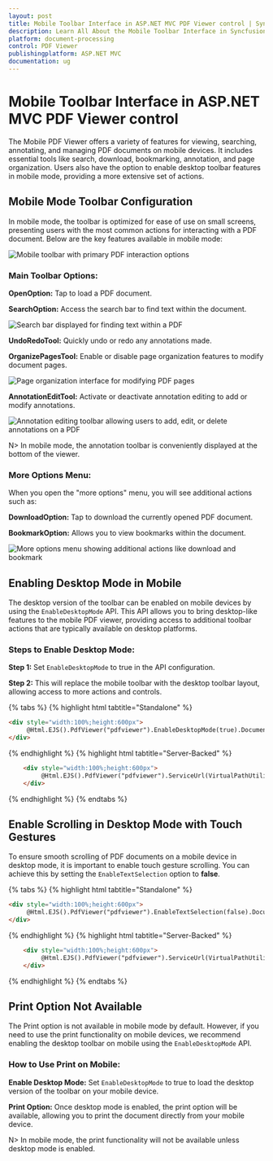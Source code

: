 ```yaml
---
layout: post
title: Mobile Toolbar Interface in ASP.NET MVC PDF Viewer control | Syncfusion
description: Learn All About the Mobile Toolbar Interface in Syncfusion ASP.NET MVC PDF Viewer control of Syncfusion Essential JS 2 and more.
platform: document-processing
control: PDF Viewer
publishingplatform: ASP.NET MVC
documentation: ug
---
```

# Mobile Toolbar Interface in ASP.NET MVC PDF Viewer control

The Mobile PDF Viewer offers a variety of features for viewing, searching, annotating, and managing PDF documents on mobile devices. It includes essential tools like search, download, bookmarking, annotation, and page organization. Users also have the option to enable desktop toolbar features in mobile mode, providing a more extensive set of actions.

## Mobile Mode Toolbar Configuration
In mobile mode, the toolbar is optimized for ease of use on small screens, presenting users with the most common actions for interacting with a PDF document. Below are the key features available in mobile mode:

![Mobile toolbar with primary PDF interaction options](../images/mobileToolbar.png)

### Main Toolbar Options:

**OpenOption:** Tap to load a PDF document.

**SearchOption:** Access the search bar to find text within the document.

![Search bar displayed for finding text within a PDF](../images/searchOption.png)

**UndoRedoTool:** Quickly undo or redo any annotations made.

**OrganizePagesTool:** Enable or disable page organization features to modify document pages.

![Page organization interface for modifying PDF pages](../images/organizePages.png)

**AnnotationEditTool:** Activate or deactivate annotation editing to add or modify annotations.

![Annotation editing toolbar allowing users to add, edit, or delete annotations on a PDF](../images/editAnnotation.png)


N> In mobile mode, the annotation toolbar is conveniently displayed at the bottom of the viewer.

### More Options Menu:
When you open the "more options" menu, you will see additional actions such as:

**DownloadOption:** Tap to download the currently opened PDF document.

**BookmarkOption:** Allows you to view bookmarks within the document.

![More options menu showing additional actions like download and bookmark](../images/more-options.png)

## Enabling Desktop Mode in Mobile

The desktop version of the toolbar can be enabled on mobile devices by using the `EnableDesktopMode` API. This API allows you to bring desktop-like features to the mobile PDF viewer, providing access to additional toolbar actions that are typically available on desktop platforms.

### Steps to Enable Desktop Mode:

**Step 1:** Set `EnableDesktopMode` to true in the API configuration.

**Step 2:** This will replace the mobile toolbar with the desktop toolbar layout, allowing access to more actions and controls.

{% tabs %}
{% highlight html tabtitle="Standalone" %}
```html
<div style="width:100%;height:600px">
     @Html.EJS().PdfViewer("pdfviewer").EnableDesktopMode(true).DocumentPath("https://cdn.syncfusion.com/content/pdf/hive-succinctly.pdf").Render()
</div>
```
{% endhighlight %}
{% highlight html tabtitle="Server-Backed" %}
```html
    <div style="width:100%;height:600px">
         @Html.EJS().PdfViewer("pdfviewer").ServiceUrl(VirtualPathUtility.ToAbsolute("~/api/PdfViewer/")).EnableDesktopMode(true).DocumentPath("https://cdn.syncfusion.com/content/pdf/hive-succinctly.pdf").Render()
    </div>
```
{% endhighlight %}
{% endtabs %}

## Enable Scrolling in Desktop Mode with Touch Gestures

To ensure smooth scrolling of PDF documents on a mobile device in desktop mode, it is important to enable touch gesture scrolling. You can achieve this by setting the `EnableTextSelection` option to **false**.

{% tabs %}
{% highlight html tabtitle="Standalone" %}
```html
<div style="width:100%;height:600px">
     @Html.EJS().PdfViewer("pdfviewer").EnableTextSelection(false).DocumentPath("https://cdn.syncfusion.com/content/pdf/hive-succinctly.pdf").Render()
</div>
```
{% endhighlight %}
{% highlight html tabtitle="Server-Backed" %}
```html
    <div style="width:100%;height:600px">
         @Html.EJS().PdfViewer("pdfviewer").ServiceUrl(VirtualPathUtility.ToAbsolute("~/api/PdfViewer/")).EnableTextSelection(false).DocumentPath("https://cdn.syncfusion.com/content/pdf/hive-succinctly.pdf").Render()
    </div>
```
{% endhighlight %}
{% endtabs %}

## Print Option Not Available

The Print option is not available in mobile mode by default. However, if you need to use the print functionality on mobile devices, we recommend enabling the desktop toolbar on mobile using the `EnableDesktopMode` API.

### How to Use Print on Mobile:

**Enable Desktop Mode:** Set `EnableDesktopMode` to true to load the desktop version of the toolbar on your mobile device.

**Print Option:** Once desktop mode is enabled, the print option will be available, allowing you to print the document directly from your mobile device.

N> In mobile mode, the print functionality will not be available unless desktop mode is enabled.